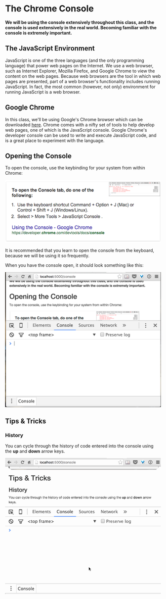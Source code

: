# The Chrome Console

**We will be using the console extensively throughout this class, and the
console is used extensively in the real world. Becoming familiar with the
console is extremely important.**

## The JavaScript Environment

JavaScript is one of the three languages (and the only programming language)
that power web pages on the Internet. We use a web browser, such as Internet
Explorer, Mozilla Firefox, and Google Chrome to view the content on the web
pages. Because web browsers are the tool in which web pages are presented, part
of a web browser's functionality includes running JavaScript. In fact, the most
common (however, not only) environment for running JavaScript is a web browser.

## Google Chrome

In this class, we'll be using Google's Chrome browser which can be downloaded
[here](https://www.google.com/chrome/browser/desktop/). Chrome comes with a
nifty set of tools to help develop web pages, one of which is the JavaScript
console. Google Chrome's developer console can be used to write and execute
JavaScript code, and is a great place to experiment with the language.

## Opening the Console

To open the console, use the keybinding for your system from within Chrome:

![open console](img/open-console.png)

It is recommended that you learn to open the console from the keyboard, because
we will be using it so frequently.

When you have the console open, it should look something like this:

![console](img/console.png)

## Tips & Tricks

### History

You can cycle through the history of code entered into the console using the
**up** and **down** arrow keys.

![console history](img/console-history.gif)
